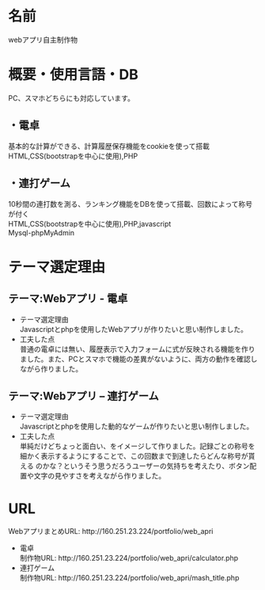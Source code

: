 <h1>名前</h1>
webアプリ自主制作物
<h1>概要・使用言語・DB</h1>
PC、スマホどちらにも対応しています。

<h2>・電卓</h2>
基本的な計算ができる、計算履歴保存機能をcookieを使って搭載<br>
HTML,CSS(bootstrapを中心に使用),PHP<br>

<h2>・連打ゲーム</h2>
10秒間の連打数を測る、ランキング機能をDBを使って搭載、回数によって称号が付く<br>
HTML,CSS(bootstrapを中心に使用),PHP,javascript<br>
Mysql-phpMyAdmin

<h1>テーマ選定理由</h1>
<h2>テーマ:Webアプリ - 電卓</h2>
<ul>
  <li>テーマ選定理由</li>
  Javascriptとphpを使用したWebアプリが作りたいと思い制作しました。
  <li>工夫した点</li>
  普通の電卓には無い、履歴表示で入力フォームに式が反映される機能を作りました。また、PCとスマホで機能の差異がないように、両方の動作を確認しながら作りました。
</ul>
  
<h2>テーマ:Webアプリ – 連打ゲーム</h2>
<ul>
  <li>テーマ選定理由</li>
  Javascriptとphpを使用した動的なゲームが作りたいと思い制作しました。
  <li>工夫した点</li>
  単純だけどちょっと面白い、をイメージして作りました。記録ごとの称号を細かく表示するようにすることで、この回数まで到達したらどんな称号が貰える  のかな？というそう思うだろうユーザーの気持ちを考えたり、ボタン配置や文字の見やすさを考えながら作りました。
</ul>
  
<h1>URL</h1>
<p>WebアプリまとめURL: http://160.251.23.224/portfolio/web_apri</p>
<ul>
  <li>電卓</li>
制作物URL: http://160.251.23.224/portfolio/web_apri/calculator.php
  <li>連打ゲーム</li>
制作物URL: http://160.251.23.224/portfolio/web_apri/mash_title.php
</ul>

